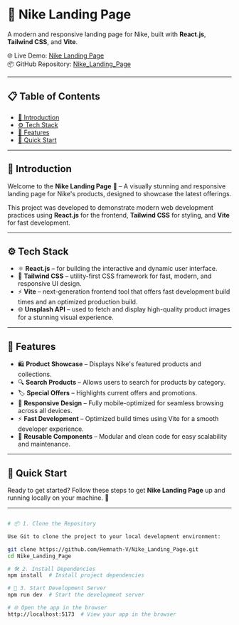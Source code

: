 # 👟 Nike Landing Page

A modern and responsive landing page for Nike, built with **React.js**, **Tailwind CSS**, and **Vite**.

🌐 Live Demo: [Nike Landing Page](https://nike0clone.netlify.app/)  
📦 GitHub Repository: [Nike_Landing_Page](https://github.com/Hemnath-V/Nike_Landing_Page)

---

## 📋 Table of Contents

- [🤖 Introduction](#-introduction)  
- [⚙️ Tech Stack](#️-tech-stack)  
- [🔋 Features](#-features)  
- [🤸 Quick Start](#-quick-start)  

---

## 🤖 Introduction

Welcome to the **Nike Landing Page** 👟 – A visually stunning and responsive landing page for Nike's products, designed to showcase the latest offerings.

This project was developed to demonstrate modern web development practices using **React.js** for the frontend, **Tailwind CSS** for styling, and **Vite** for fast development.

---

## ⚙️ Tech Stack

- ⚛️ **React.js** – for building the interactive and dynamic user interface.
- 🎨 **Tailwind CSS** – utility-first CSS framework for fast, modern, and responsive UI design.
- ⚡ **Vite** – next-generation frontend tool that offers fast development build times and an optimized production build.
- 🌐 **Unsplash API** – used to fetch and display high-quality product images for a stunning visual experience.

---

## 🔋 Features

- 🛍 **Product Showcase** – Displays Nike's featured products and collections.
- 🔍 **Search Products** – Allows users to search for products by category.
- 🏷 **Special Offers** – Highlights current offers and promotions.
- 📱 **Responsive Design** – Fully mobile-optimized for seamless browsing across all devices.
- ⚡ **Fast Development** – Optimized build times using Vite for a smooth developer experience.
- 🧱 **Reusable Components** – Modular and clean code for easy scalability and maintenance.

---

## 🤸 Quick Start

Ready to get started? Follow these steps to get **Nike Landing Page** up and running locally on your machine. 🚀

---

```bash

# 📦 1. Clone the Repository

Use Git to clone the project to your local development environment:

git clone https://github.com/Hemnath-V/Nike_Landing_Page.git
cd Nike_Landing_Page

# 🛠 2. Install Dependencies
npm install  # Install project dependencies

# 🚀 3. Start Development Server
npm run dev  # Start the development server

# 🌐 Open the app in the browser
http://localhost:5173  # View your app in the browser

